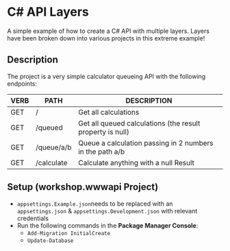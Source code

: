 # C# API Layers

A simple example of how to create a C# API with multiple layers.  Layers have been broken down into various projects in this extreme example!

## Description

The project is a very simple calculator queueing API with the following endpoints:

| VERB  | PATH      | DESCRIPTION   |
| ------| -------   | -------       |
| GET   | /         | Get all calculations
| GET   | /queued   | Get all queued calculations (the result property is null)|
| GET   | /queue/a/b| Queue a calculation passing in 2 numbers in the path a/b|
| GET   | /calculate| Calculate anything with a null Result |


## Setup (workshop.wwwapi Project)

- ```appsettings.Example.json```needs to be replaced with an ```appsettings.json``` & ```appsettings.Development.json``` with relevant credentials
- Run the following commands in the **Package Manager Console**:
  - ```Add-Migration InitialCreate```
  - ```Update-Database```
	
	